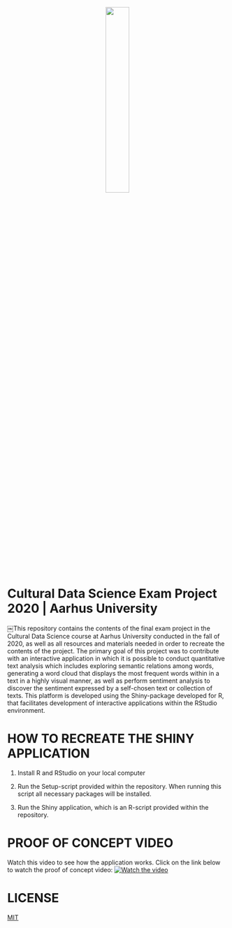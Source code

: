 <p align="center" width="100%"><img width="33%" src="https://github.com/sofieditmer/CulturalDataScienceExamProject2020/blob/main/Sk%C3%A6rmbillede%202020-12-03%20kl.%2011.45.47.png"></p>

# Cultural Data Science Exam Project 2020 | Aarhus University
￼This repository contains the contents of the final exam project in the Cultural Data Science course at Aarhus University conducted in the fall of 2020, as well as all resources and materials needed in order to recreate the contents of the project. The primary goal of this project was to contribute with an interactive application in which it is possible to conduct quantitative text analysis which includes exploring semantic relations among words, generating a word cloud that displays the most frequent words within in a text in a highly visual manner, as well as perform sentiment analysis to discover the sentiment expressed by a self-chosen text or collection of texts. This platform is developed using the Shiny-package developed for R, that facilitates development of interactive applications within the RStudio environment. 


# HOW TO RECREATE THE SHINY APPLICATION

1. Install R and RStudio on your local computer

2. Run the Setup-script provided within the repository. When running this script all necessary packages will be installed.

3. Run the Shiny application, which is an R-script provided within the repository. 

# PROOF OF CONCEPT VIDEO
Watch this video to see how the application works. Click on the link below to watch the proof of concept video:
[![Watch the video](https://github.com/sofieditmer/CulturalDataScienceExamProject2020/blob/main/Sk%C3%A6rmbillede%202020-12-03%20kl.%2011.39.22.png)](https://youtu.be/k36jzNu2fNI)

# LICENSE 
[MIT](https://github.com/sofieditmer/CulturalDataScienceExamProject2020/blob/main/LICENSE.md)
